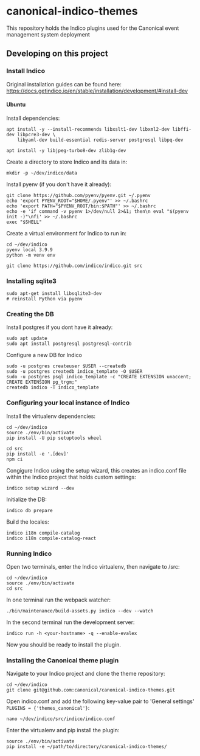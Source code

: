 # canonical-indico-themes
This repository holds the Indico plugins used for the Canonical event management system deployment

## Developing on this project

### Install Indico
Original installation guides can be found here: https://docs.getindico.io/en/stable/installation/development/#install-dev

#### Ubuntu

Install dependencies:
```
apt install -y --install-recommends libxslt1-dev libxml2-dev libffi-dev libpcre3-dev \
    libyaml-dev build-essential redis-server postgresql libpq-dev
```

```
apt install -y libjpeg-turbo8-dev zlib1g-dev
```

Create a directory to store Indico and its data in:
```
mkdir -p ~/dev/indico/data
```

Install pyenv (if you don't have it already):
```
git clone https://github.com/pyenv/pyenv.git ~/.pyenv
echo 'export PYENV_ROOT="$HOME/.pyenv"' >> ~/.bashrc
echo 'export PATH="$PYENV_ROOT/bin:$PATH"' >> ~/.bashrc
echo -e 'if command -v pyenv 1>/dev/null 2>&1; then\n eval "$(pyenv init -)"\nfi' >> ~/.bashrc
exec "$SHELL"
```

Create a virtual environment for Indico to run in:
```
cd ~/dev/indico
pyenv local 3.9.9
python -m venv env
```

```
git clone https://github.com/indico/indico.git src
```

### Installing sqlite3

```
sudo apt-get install libsqlite3-dev
# reinstall Python via pyenv
```

### Creating the DB
Install postgres if you dont have it already:
```
sudo apt update
sudo apt install postgresql postgresql-contrib
```

Configure a new DB for Indico
```
sudo -u postgres createuser $USER --createdb
sudo -u postgres createdb indico_template -O $USER
sudo -u postgres psql indico_template -c "CREATE EXTENSION unaccent; CREATE EXTENSION pg_trgm;"
createdb indico -T indico_template
```

### Configuring your local instance of Indico

Install the virtualenv dependencies:
```
cd ~/dev/indico
source ./env/bin/activate
pip install -U pip setuptools wheel

cd src
pip install -e '.[dev]'
npm ci
```

Congigure Indico using the setup wizard, this creates an indico.conf file within the Indico project that holds custom settings:
```
indico setup wizard --dev
```

Initialize the DB:
```
indico db prepare
```

Build the locales:
```
indico i18n compile-catalog
indico i18n compile-catalog-react
```

### Running Indico

Open two terminals, enter the Indico virtualenv, then navigate to /src:
```
cd ~/dev/indico
source ./env/bin/activate
cd src
```

In one terminal run the webpack watcher:
```
./bin/maintenance/build-assets.py indico --dev --watch
```

In the second terminal run the development server:
```
indico run -h <your-hostname> -q --enable-evalex
```
Now you should be ready to install the plugin.

### Installing the Canonical theme plugin

Navigate to your Indico project and clone the theme repository:
```
cd ~/dev/indico
git clone git@github.com:canonical/canonical-indico-themes.git
```

Open indico.conf and add the following key-value pair to 'General settings' `PLUGINS = {'themes_canonical'}`:
```
nano ~/dev/indico/src/indico/indico.conf 
```

Enter the virtualenv and pip install the plugin:
```
source ./env/bin/activate
pip install -e ~/path/to/directory/canonical-indico-themes/
```
